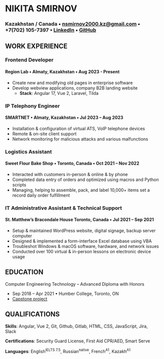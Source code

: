 # NIKITA SMIRNOV
### Kazakhstan / Canada • nsmirnov2000.kz@gmail.com • +7(702) 105-7397 • [LinkedIn](https://www.linkedin.com/in/smirnov-nikita/) • [GitHub](https://github.com/nikitasmirnovveis)


## WORK EXPERIENCE

### Frontend Developer
#### Region Lab • Almaty, Kazakhstan • Aug 2023 - Present
- Create new and modifying old pages in enterprise software
- Develop webview applications, company B2B landing website
  - **Stack**: Angular 17, Vue 2, Laravel, Tilda

### IP Telephony Engineer 
#### SMARTNET • Almaty, Kazakhstan • Jul 2023 – Aug 2023

- Installation & configuration of virtual ATS, VoIP telephone devices
- Remote & on-site client support
- Network monitoring for malicious attacks and various malfunctions

### Logistics Assistant 
#### Sweet Flour Bake Shop • Toronto, Canada • Oct 2021 – Nov 2022

- Interacted with customers in-person & online & by phone
- Completed data entry of orders and optimized using macros and Python scripts
- Managing, helping to assemble, pack, and label 10,000+ items set a record daily order fulfillment

### IT Administrative Assistant & Technical Support 
#### St. Matthew’s Bracondale House Toronto, Canada • Jul 2021 – Sep 2021

- Setup & maintained WordPress website, digital signage, backup server computer
- Designed & implemented a form-interface Excel database using VBA
- Troubleshot Windows & macOS software, hardware, and network issues
- Conducted over 100 virtual & in-person lessons on electronic device usage


## EDUCATION

Computer Engineering Technology – Advanced Diploma with Honors 
-  Sep 2018 – Apr 2021 • Humber College, Toronto, ON
- [Capstone project](https://github.com/nikitasmirnovveis/SmartHome)


## QUALIFICATIONS

**Skills**: Angular, Vue 2, Git, Github, Gitlab, HTML, CSS, JavaScript, Jira, Slack

**Certifications**: Security Guard License, First Aid CPR/AED, Smart Serve

**Languages**: 
English<sup>IELTS 7.5</sup>, 
Russian<sup>native</sup>, 
French<sup>A1</sup>, 
Kazakh<sup>A1</sup>
